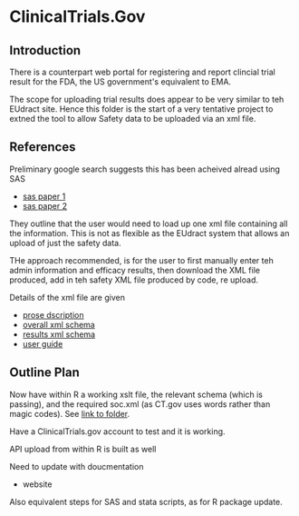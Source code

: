 # ClinicalTrials.Gov

## Introduction

There is a counterpart web portal for registering and report clincial
trial result for the FDA, the US government's equivalent to EMA.

The scope for uploading trial results does appear to be very similar to teh EUdract
site. Hence this folder is the start of a very tentative project to extned
the tool to allow Safety data to be uploaded via an xml file.

## References

Preliminary google search suggests this has been acheived alread using
SAS

* [sas paper 1](https://www.lexjansen.com/pharmasug/2012/AD/PharmaSUG-2012-AD10.pdf)
* [sas paper 2](https://www.lexjansen.com/nesug/nesug10/ph/ph01.pdf)

They outline that the user would need to load up one xml file containing all the
information. This is not as flexible as the EUdract system that allows an
upload of just the safety data.

THe approach recommended, is for the user to first manually enter teh admin information
and efficacy results, then download the XML file produced, add in teh safety XML
file produced by code, re upload.

Details of the xml file are given

* [prose dscription](https://prsinfo.clinicaltrials.gov/results_definitions.html)
* [overall xml schema](https://prsinfo.clinicaltrials.gov/ProtocolRecordSchema.xsd)
* [results xml schema](https://prsinfo.clinicaltrials.gov/RRSUploadSchema.xsd)
* [user guide](https://prsinfo.clinicaltrials.gov/prs-users-guide.html#section9)

## Outline Plan



Now have within R a working xslt file, the relevant schema (which is passing),
and the required soc.xml (as CT.gov uses words rather than magic codes). See
[link to folder](R/eudract/tests/testhat).

Have  a ClinicalTrials.gov account to test and it is working.  

API upload from within R is built as well



Need to update with doucmentation 
* website 

Also equivalent steps for SAS and stata scripts, as for R package update.

